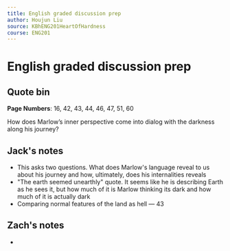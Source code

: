 ```yaml
---
title: English graded discussion prep
author: Houjun Liu
source: KBhENG201HeartOfHardness
course: ENG201
---
```


# English graded discussion prep

## Quote bin

**Page Numbers**: 16, 42, 43, 44, 46, 47, 51, 60

How does Marlow’s inner perspective come into dialog with the darkness along his journey?


## Jack's notes
- This asks two questions. What does Marlow's language reveal to us about his journey and how, ultimately, does his internalities reveals
- "The earth seemed unearthly" quote. It seems like he is describing Earth as he sees it, but how much of it is Marlow thinking its dark and how much of it is actually dark
- Comparing normal features of the land as hell — 43




## Zach's notes

- 
